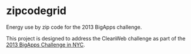 zipcodegrid
===========

Energy use by zip code for the 2013 BigApps challenge.

This project is designed to address the CleanWeb challenge as part of the [2013 BigApps Challenge in NYC](http://nycbigapps.com/).